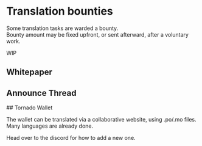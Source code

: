 # Translation bounties

Some translation tasks are warded a bounty.  
Bounty amount may be fixed upfront, or sent afterward, after a voluntary work.

WIP

## Whitepaper

## Announce Thread

## Tornado Wallet

The wallet can be translated via a collaborative website, using .po/.mo files.  
Many languages are already done.

Head over to the discord for how to add a new one.
